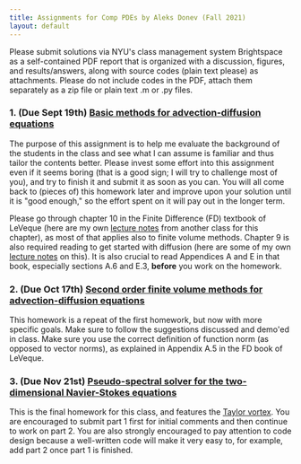 ```yaml
---
title: Assignments for Comp PDEs by Aleks Donev (Fall 2021)
layout: default
---
```


Please submit solutions via NYU's class management system Brightspace as a self-contained PDF report that is organized with a discussion, figures, and results/answers, along with source codes (plain text please) as attachments. Please do not include codes in the PDF, attach them separately as a zip file or plain text .m or .py files.

### 1. (Due Sept 19th) [Basic methods for advection-diffusion equations](Assignments/BasicAdvDiff.pdf)

The purpose of this assignment is to help me evaluate the background of the students in the class and see what I can assume is familiar and thus tailor the contents better. Please invest some effort into this assignment even if it seems boring (that is a good sign; I will try to challenge most of you), and try to finish it and submit it as soon as you can. You will all come back to (pieces of) this homework later and improve upon your solution until it is "good enough," so the effort spent on it will pay out in the longer term.

Please go through chapter 10 in the Finite Difference (FD) textbook of LeVeque (here are my own [lecture notes](https://cims.nyu.edu/~donev/Teaching/NMII/Lectures/FD_Parabolic.pdf) from another class for this chapter), as most of that applies also to finite volume methods. Chapter 9 is also required reading to get started with diffusion (here are some of my own [lecture notes](https://cims.nyu.edu/~donev/Teaching/NMII/Lectures/FD_Hyperbolic.pdf) on this). It is also crucial to read Appendices A and E in that book, especially sections A.6 and E.3, **before** you work on the homework.

### 2. (Due Oct 17th) [Second order finite volume methods for advection-diffusion equations](Assignments/AdvDiff.pdf)

This homework is a repeat of the first homework, but now with more specific goals. Make sure to follow the suggestions discussed and demo'ed in class. Make sure you use the correct definition of function norm (as opposed to vector norms), as explained in Appendix A.5 in the FD book of LeVeque.

### 3. (Due Nov 21st) [Pseudo-spectral solver for the two-dimensional Navier-Stokes equations](Assignments/PseudospectralNS.pdf)

This is the final homework for this class, and features the [Taylor vortex](https://en.wikipedia.org/wiki/Taylor%E2%80%93Green_vortex). You are encouraged to submit part 1 first for initial comments and then continue to work on part 2. You are also strongly encouraged to pay attention to code design because a well-written code will make it very easy to, for example, add part 2 once part 1 is finished.
